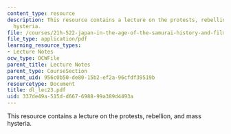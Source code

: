 ```yaml
---
content_type: resource
description: This resource contains a lecture on the protests, rebellion, and mass
  hysteria.
file: /courses/21h-522-japan-in-the-age-of-the-samurai-history-and-film-fall-2006/337de49a515dd667698899a389d4493a_dl_lec23.pdf
file_type: application/pdf
learning_resource_types:
- Lecture Notes
ocw_type: OCWFile
parent_title: Lecture Notes
parent_type: CourseSection
parent_uid: 956c0b50-de80-15b2-ef2a-96cfdf39519b
resourcetype: Document
title: dl_lec23.pdf
uid: 337de49a-515d-d667-6988-99a389d4493a
---
```

This resource contains a lecture on the protests, rebellion, and mass hysteria.